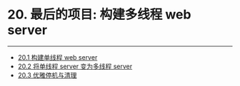 # 20. 最后的项目: 构建多线程 web server
---

- [20.1 构建单线程 web server](./20.1-构建单线程%20web%20server.md)
- [20.2 将单线程 server 变为多线程 server](./20.2-将单线程%20server%20变为多线程%20server.md)
- [20.3 优雅停机与清理](./20.3-优雅停机与清理.md)
